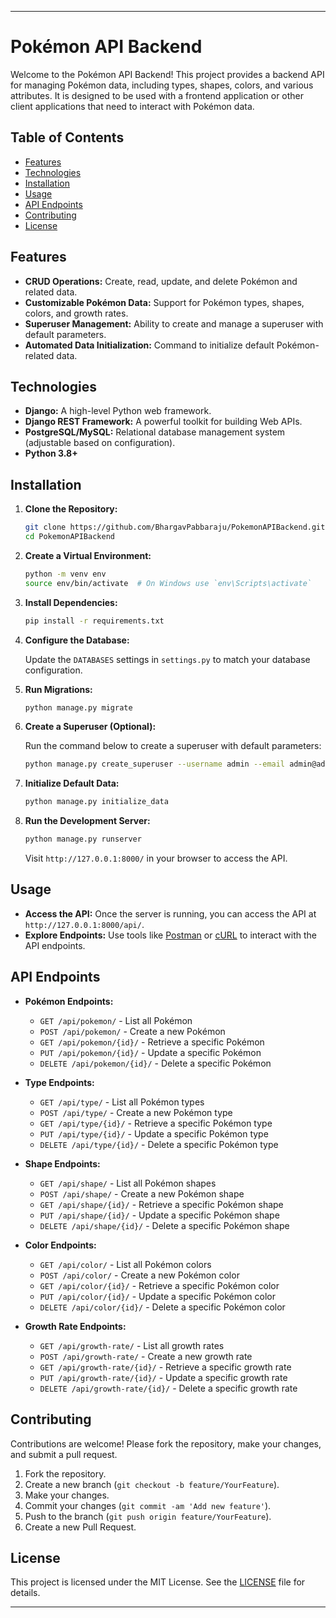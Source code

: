 

---

# Pokémon API Backend

Welcome to the Pokémon API Backend! This project provides a backend API for managing Pokémon data, including types, shapes, colors, and various attributes. It is designed to be used with a frontend application or other client applications that need to interact with Pokémon data.

## Table of Contents

- [Features](#features)
- [Technologies](#technologies)
- [Installation](#installation)
- [Usage](#usage)
- [API Endpoints](#api-endpoints)
- [Contributing](#contributing)
- [License](#license)

## Features

- **CRUD Operations:** Create, read, update, and delete Pokémon and related data.
- **Customizable Pokémon Data:** Support for Pokémon types, shapes, colors, and growth rates.
- **Superuser Management:** Ability to create and manage a superuser with default parameters.
- **Automated Data Initialization:** Command to initialize default Pokémon-related data.

## Technologies

- **Django:** A high-level Python web framework.
- **Django REST Framework:** A powerful toolkit for building Web APIs.
- **PostgreSQL/MySQL:** Relational database management system (adjustable based on configuration).
- **Python 3.8+**

## Installation

1. **Clone the Repository:**

   ```bash
   git clone https://github.com/BhargavPabbaraju/PokemonAPIBackend.git
   cd PokemonAPIBackend
   ```

2. **Create a Virtual Environment:**

   ```bash
   python -m venv env
   source env/bin/activate  # On Windows use `env\Scripts\activate`
   ```

3. **Install Dependencies:**

   ```bash
   pip install -r requirements.txt
   ```

4. **Configure the Database:**

   Update the `DATABASES` settings in `settings.py` to match your database configuration.

5. **Run Migrations:**

   ```bash
   python manage.py migrate
   ```

6. **Create a Superuser (Optional):**

   Run the command below to create a superuser with default parameters:

   ```bash
   python manage.py create_superuser --username admin --email admin@admin.com
   ```

7. **Initialize Default Data:**

   ```bash
   python manage.py initialize_data
   ```

8. **Run the Development Server:**

   ```bash
   python manage.py runserver
   ```

   Visit `http://127.0.0.1:8000/` in your browser to access the API.

## Usage

- **Access the API:** Once the server is running, you can access the API at `http://127.0.0.1:8000/api/`.
- **Explore Endpoints:** Use tools like [Postman](https://www.postman.com/) or [cURL](https://curl.se/) to interact with the API endpoints.

## API Endpoints

- **Pokémon Endpoints:**
  - `GET /api/pokemon/` - List all Pokémon
  - `POST /api/pokemon/` - Create a new Pokémon
  - `GET /api/pokemon/{id}/` - Retrieve a specific Pokémon
  - `PUT /api/pokemon/{id}/` - Update a specific Pokémon
  - `DELETE /api/pokemon/{id}/` - Delete a specific Pokémon

- **Type Endpoints:**
  - `GET /api/type/` - List all Pokémon types
  - `POST /api/type/` - Create a new Pokémon type
  - `GET /api/type/{id}/` - Retrieve a specific Pokémon type
  - `PUT /api/type/{id}/` - Update a specific Pokémon type
  - `DELETE /api/type/{id}/` - Delete a specific Pokémon type

- **Shape Endpoints:**
  - `GET /api/shape/` - List all Pokémon shapes
  - `POST /api/shape/` - Create a new Pokémon shape
  - `GET /api/shape/{id}/` - Retrieve a specific Pokémon shape
  - `PUT /api/shape/{id}/` - Update a specific Pokémon shape
  - `DELETE /api/shape/{id}/` - Delete a specific Pokémon shape

- **Color Endpoints:**
  - `GET /api/color/` - List all Pokémon colors
  - `POST /api/color/` - Create a new Pokémon color
  - `GET /api/color/{id}/` - Retrieve a specific Pokémon color
  - `PUT /api/color/{id}/` - Update a specific Pokémon color
  - `DELETE /api/color/{id}/` - Delete a specific Pokémon color

- **Growth Rate Endpoints:**
  - `GET /api/growth-rate/` - List all growth rates
  - `POST /api/growth-rate/` - Create a new growth rate
  - `GET /api/growth-rate/{id}/` - Retrieve a specific growth rate
  - `PUT /api/growth-rate/{id}/` - Update a specific growth rate
  - `DELETE /api/growth-rate/{id}/` - Delete a specific growth rate

## Contributing

Contributions are welcome! Please fork the repository, make your changes, and submit a pull request.

1. Fork the repository.
2. Create a new branch (`git checkout -b feature/YourFeature`).
3. Make your changes.
4. Commit your changes (`git commit -am 'Add new feature'`).
5. Push to the branch (`git push origin feature/YourFeature`).
6. Create a new Pull Request.

## License

This project is licensed under the MIT License. See the [LICENSE](LICENSE) file for details.

---
